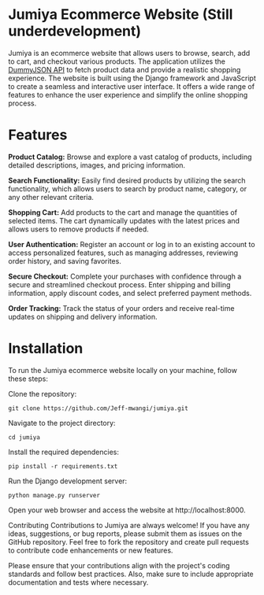 # Jumiya Ecommerce Website (Still underdevelopment)

Jumiya is an ecommerce website that allows users to browse, search, add to cart, and checkout various products. The application utilizes the [DummyJSON API](https://dummyjson.com/products) to fetch product data and provide a realistic shopping experience.
The website is built using the Django framework and JavaScript to create a seamless and interactive user interface. It offers a wide range of features to enhance the user experience and simplify the online shopping process.

# Features
**Product Catalog:** Browse and explore a vast catalog of products, including detailed descriptions, images, and pricing information.

**Search Functionality:** Easily find desired products by utilizing the search functionality, which allows users to search by product name, category, or any other relevant criteria.

**Shopping Cart:** Add products to the cart and manage the quantities of selected items. The cart dynamically updates with the latest prices and allows users to remove products if needed.

**User Authentication:** Register an account or log in to an existing account to access personalized features, such as managing addresses, reviewing order history, and saving favorites.

**Secure Checkout:** Complete your purchases with confidence through a secure and streamlined checkout process. Enter shipping and billing information, apply discount codes, and select preferred payment methods.

**Order Tracking:** Track the status of your orders and receive real-time updates on shipping and delivery information.

# Installation
To run the Jumiya ecommerce website locally on your machine, follow these steps:

Clone the repository:
```
git clone https://github.com/Jeff-mwangi/jumiya.git
```
Navigate to the project directory:

```
cd jumiya
```
Install the required dependencies:

```
pip install -r requirements.txt
```
Run the Django development server:

```
python manage.py runserver
```
Open your web browser and access the website at http://localhost:8000.

Contributing
Contributions to Jumiya are always welcome! If you have any ideas, suggestions, or bug reports, please submit them as issues on the GitHub repository. Feel free to fork the repository and create pull requests to contribute code enhancements or new features.

Please ensure that your contributions align with the project's coding standards and follow best practices. Also, make sure to include appropriate documentation and tests where necessary.
